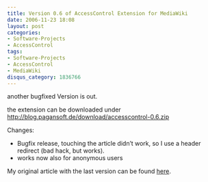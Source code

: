 ```yaml
---
title: Version 0.6 of AccessControl Extension for MediaWiki
date: 2006-11-23 18:08
layout: post
categories:
- Software-Projects
- AccessControl
tags:
- Software-Projects
- AccessControl
- MediaWiki
disqus_category: 1836766
---
```


another bugfixed Version is out.

the extension can be downloaded under http://blog.pagansoft.de/download/accesscontrol-0.6.zip

<!-- more -->

Changes:

* Bugfix release, touching the article didn’t work, so I use a header redirect (bad hack, but works).
* works now also for anonymous users

My original article with the last version can be found [here](http://blog.pagansoft.de/articles/seitenbasierte-gruppen-zugriffskontrolle-fuer-mediawiki).
